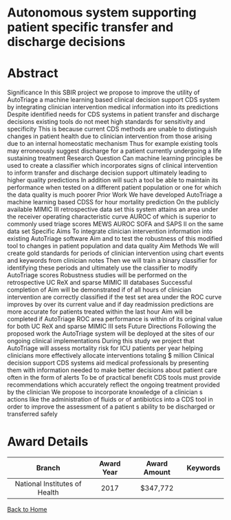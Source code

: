 
Autonomous system supporting patient specific transfer and discharge decisions
==============================================================================

# Abstract


Significance  In this SBIR project  we propose to improve the utility of AutoTriage  a machine learning based
clinical decision support  CDS  system  by integrating clinician intervention medical information into its
predictions  Despite identified needs for CDS systems in patient transfer and discharge decisions  existing
tools do not meet high standards for sensitivity and specificity  This is because current CDS methods are
unable to distinguish changes in patient health due to clinician intervention from those arising due to an internal
homeostatic mechanism  Thus  for example  existing tools may erroneously suggest discharge for a patient
currently undergoing a life sustaining treatment  Research Question  Can machine learning principles be
used to create a classifier which incorporates signs of clinical intervention to inform transfer and discharge
decision support  ultimately leading to higher quality predictions  In addition  will such a tool be able to
maintain its performance when tested on a different patient population or one for which the data quality is much
poorer  Prior Work  We have developed AutoTriage  a machine learning based CDSS for    hour mortality
prediction  On the publicly available MIMIC III retrospective data set  this system attains an area under the
receiver operating characteristic curve  AUROC  of       which is superior to commonly used triage scores
MEWS  AUROC          SOFA         and SAPS II        on the same data set  Specific Aims  To integrate
clinician intervention information into existing AutoTriage software  Aim     and to test the robustness of this
modified tool to changes in patient population and data quality  Aim     Methods  We will create gold
standards for periods of clinician intervention  using chart events and keywords from clinician notes  Then  we
will train a binary classifier for identifying these periods and  ultimately  use the classifier to modify AutoTriage
scores  Robustness studies will be performed on the retrospective UC ReX and sparse MIMIC III databases 
Successful completion of Aim  will be demonstrated if     of all hours of clinician intervention are correctly
classified  if the test set area under the ROC curve improves by    over its current value  and if    day
readmission predictions are     more accurate for patients treated within the last hour  Aim   will be
completed if AutoTriage ROC area performance is within        of its original value for both UC ReX and
sparse MIMIC III sets  Future Directions  Following the proposed work  the AutoTriage system will be
deployed at the sites of our ongoing clinical implementations  During this study  we project that AutoTriage will
assess mortality risk for        ICU patients per year  helping clinicians more effectively allocate interventions
totaling $   million Clinical decision support  CDS  systems aid medical professionals by presenting them with information needed to make better decisions about patient care  often in the form of alerts  To be of practical benefit  CDS tools must provide recommendations which accurately reflect the ongoing treatment provided by the clinician  We propose to incorporate knowledge of a clinician s actions  like the administration of fluids or of antibiotics  into a CDS tool in order to improve the assessment of a patient s ability to be discharged or transferred safely  

# Award Details

|Branch|Award Year|Award Amount|Keywords|
| :---: | :---: | :---: | :---: |
|National Institutes of Health|2017|$347,772||
  
  


[Back to Home](https://github.com/chrischow/dod_sbir_awards/JH/#2476)